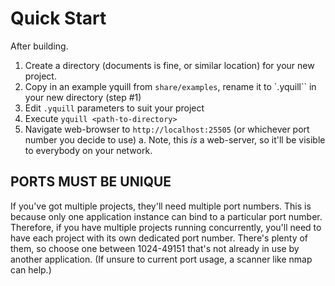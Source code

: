 # Quick Start

After building.

1.  Create a directory (documents is fine, or similar location) for your new project.
2.  Copy in an example yquill from ``share/examples``, rename it to `.yquill`` in your new directory (step #1)
3.  Edit ``.yquill`` parameters to suit your project
4.  Execute ``yquill <path-to-directory>``
5.  Navigate web-browser to ``http://localhost:25505`` (or whichever port number you decide to use)
    a.  Note, this *is* a web-server, so it'll be visible to everybody on your network.

## PORTS MUST BE UNIQUE 

If you've got multiple projects, they'll need multiple port numbers.  This is because only one application instance can bind to a particular port number.  Therefore, if you have multiple projects running concurrently, you'll need to have each project with its own dedicated port number.  There's plenty of them, so choose one between 1024-49151 that's not already in use by another application.  (If unsure to current port usage, a scanner like nmap can help.)

